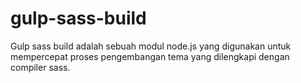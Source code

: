 # gulp-sass-build
Gulp sass build adalah sebuah modul node.js yang digunakan untuk mempercepat proses pengembangan tema yang dilengkapi dengan compiler sass.
